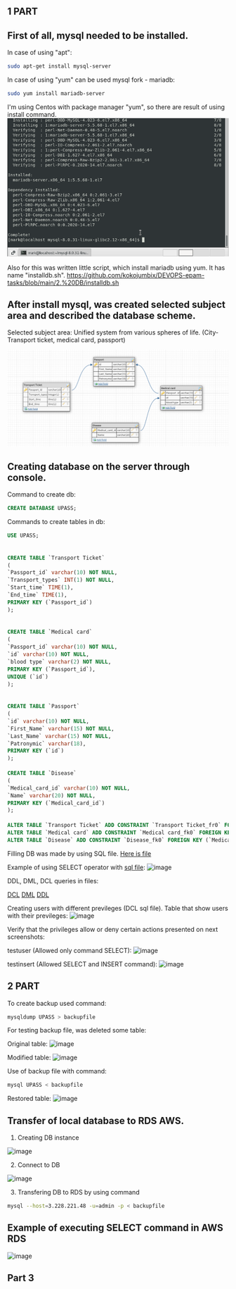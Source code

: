 ## 1 PART

## First of all, mysql needed to be installed.

In case of using "apt":
```sh
sudo apt-get install mysql-server
```

In case of using "yum" can be used mysql fork - mariadb:
```sh
sudo yum install mariadb-server
```

I'm using Centos with package manager "yum", so there are result of using install command.
![install](https://github.com/kokojumbix/DEVOPS-epam-tasks/blob/main/Screenshots/DB%20task/image.png)

Also for this was written little script, which install mariadb using yum. It has name "installdb.sh".
https://github.com/kokojumbix/DEVOPS-epam-tasks/blob/main/2.%20DB/installdb.sh

## After install mysql, was created selected subject area and described the database scheme.

Selected subject area: Unified system from various spheres of life. (City-Transport ticket, medical card, passport)

![database_scheme](https://github.com/kokojumbix/DEVOPS-epam-tasks/blob/main/Screenshots/DB%20task/DB_designer_task_1_scheme.png)


## Creating database on the server through console.

Command to create db:
```sql
CREATE DATABASE UPASS;
```
Commands to create tables in db:
```sql
USE UPASS;


CREATE TABLE `Transport Ticket` 
(
`Passport_id` varchar(10) NOT NULL,
`Transport_types` INT(1) NOT NULL,
`Start_time` TIME(1),
`End_time` TIME(1),
PRIMARY KEY (`Passport_id`)
);


CREATE TABLE `Medical card` 
(
`Passport_id` varchar(10) NOT NULL,
`id` varchar(10) NOT NULL,
`blood type` varchar(2) NOT NULL,
PRIMARY KEY (`Passport_id`),
UNIQUE (`id`)
);


CREATE TABLE `Passport` 
(
`id` varchar(10) NOT NULL,
`First_Name` varchar(15) NOT NULL,
`Last_Name` varchar(15) NOT NULL,
`Patronymic` varchar(18),
PRIMARY KEY (`id`)
);

CREATE TABLE `Disease`
(
`Medical_card_id` varchar(10) NOT NULL,
`Name` varchar(20) NOT NULL,
PRIMARY KEY (`Medical_card_id`)
);

ALTER TABLE `Transport Ticket` ADD CONSTRAINT `Transport Ticket_fr0` FOREIGN KEY (`Passport_id`) REFERENCES Passport(`id`);
ALTER TABLE `Medical card` ADD CONSTRAINT `Medical card_fk0` FOREIGN KEY (`Passport_id`) REFERENCES `Passport` (`id`);
ALTER TABLE `Disease` ADD CONSTRAINT `Disease_fk0` FOREIGN KEY (`Medical_card_id`) REFERENCES `Medical card` (`id`);
```
Filling DB was made by using SQL file. [Here is file](https://github.com/kokojumbix/DEVOPS-epam-tasks/blob/main/2.%20DB/filldb.sql)

Example of using SELECT operator with [sql file](https://github.com/kokojumbix/DEVOPS-epam-tasks/blob/main/2.%20DB/selectdb.sql):
![image](https://user-images.githubusercontent.com/113692759/211839980-e58d0855-b4cd-4a1c-9ef7-09a013c5a7da.png)

DDL, DML, DCL queries in files:

[DCL](https://github.com/kokojumbix/DEVOPS-epam-tasks/blob/219c080e95476d76ac14f50a63031c445a436449/2.%20DB/DCLexample.sql)
[DML](https://github.com/kokojumbix/DEVOPS-epam-tasks/blob/219c080e95476d76ac14f50a63031c445a436449/2.%20DB/DMLexample.sql)
[DDL](https://github.com/kokojumbix/DEVOPS-epam-tasks/blob/219c080e95476d76ac14f50a63031c445a436449/2.%20DB/DDLexample.sql)

Creating users with different previleges (DCL sql file). Table that show users with their previleges:
![image](https://user-images.githubusercontent.com/113692759/212552972-c5a88890-a434-4cad-b65e-495d154ae028.png)


Verify that the privileges
allow or deny certain actions presented on next screenshots:

testuser (Allowed only command SELECT):
![image](https://user-images.githubusercontent.com/113692759/212553268-6b6bacbe-54f0-4854-b8cc-5702425c1e2d.png)

testinsert (Allowed SELECT and INSERT command):
![image](https://user-images.githubusercontent.com/113692759/212553348-85c52a23-78d6-4587-87a6-e307a8da3ed0.png)


## 2 PART

To create backup used command:
```bash
mysqldump UPASS > backupfile
```

For testing backup file, was deleted some table:

Original table:
![image](https://user-images.githubusercontent.com/113692759/212554682-7c4584c2-f5c8-4587-ae34-8c7f13f15dfb.png)

Modified table:
![image](https://user-images.githubusercontent.com/113692759/212554778-dcb5ff0e-1e46-4e06-ae19-12a9d0bef69d.png)

Use of backup file with command:
```bash
mysql UPASS < backupfile
```

Restored table:
![image](https://user-images.githubusercontent.com/113692759/212554957-5ac077a5-261b-4bc6-9312-af314d234d91.png)


## Transfer of local database to RDS AWS.

1) Creating DB instance

![image](https://user-images.githubusercontent.com/113692759/212744548-33b22b50-9ba2-4b80-98fd-bc4b05933f97.png)

2) Connect to DB

![image](https://user-images.githubusercontent.com/113692759/212744836-5fb6c809-ae0a-43de-aff3-9ac3a0b3ca09.png)

3) Transfering DB to RDS by using command

```bash
mysql --host=3.228.221.48 -u=admin -p < backupfile
```

## Example of executing SELECT command in AWS RDS

![image](https://user-images.githubusercontent.com/113692759/212745303-555f446b-a412-4f03-854e-cfee61ea5f09.png)


## Part 3
